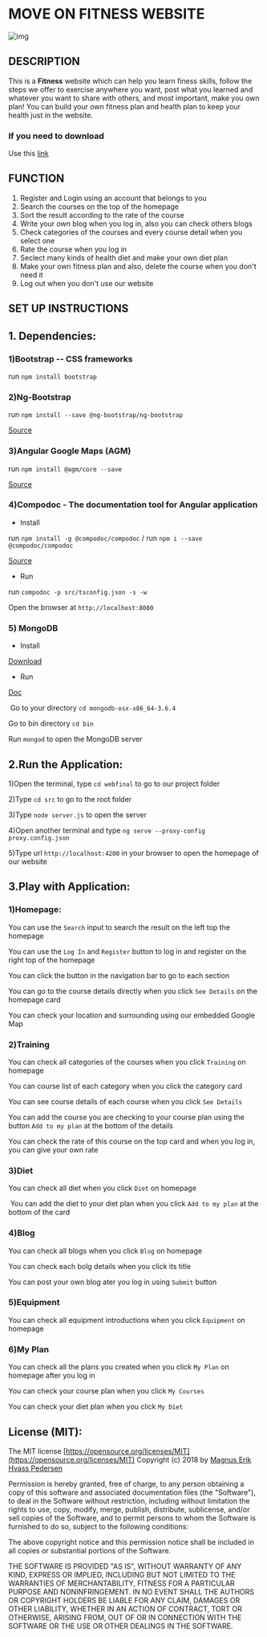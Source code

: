 # MOVE ON FITNESS WEBSITE
![img](https://d144mzi0q5mijx.cloudfront.net/img/M/O/MOVE-ON.png)

## DESCRIPTION
   This is a **Fitness** website which can help you learn finess skills, follow the steps we offer to exercise anywhere you      want, post what you learned and whatever you want to share with others, and most important, make you own plan! You can 
   build your own fitness plan and health plan to keep your health just in the website.
   
### If you need to download 
Use this [link](https://github.com/neu-mis-info6150-spring-2018/final-project-loft/tree/f68e76927af7f22c8547809c8d708df2f1e42f4c)

## FUNCTION
   1) Register and Login using an account that belongs to you
   2) Search the courses on the top of the homepage
   3) Sort the result according to the rate of the course
   4) Write your own blog when you log in, also you can check others blogs
   5) Check categories of the courses and every course detail when you select one
   6) Rate the course when you log in
   7) Seclect many kinds of health diet and make your own diet plan
   8) Make your own fitness plan and also, delete the course when you don't need it
   9) Log out when you don't use our website
   
## SET UP INSTRUCTIONS

 ## 1. Dependencies:
   
  ### 1)Bootstrap -- CSS frameworks
   
   run `npm install bootstrap`
 
  ### 2)Ng-Bootstrap
  
   run `npm install --save @ng-bootstrap/ng-bootstrap`
   
   [Source](https://ng-bootstrap.github.io/#/getting-started)
 
 
   ### 3)Angular Google Maps (AGM)
   
   run `npm install @agm/core --save`
   
   [Source](https://angular-maps.com/guides/getting-started/)
   
   
   ### 4)Compodoc - The documentation tool for Angular application
   
   - Install
  
   run `npm install -g @compodoc/compodoc` / run `npm i --save @compodoc/compodoc`
   
   [Source](https://compodoc.github.io/compodoc/)
   
   - Run
   
   run `compodoc -p src/tsconfig.json -s -w`
   
   Open the browser at `http://localhost:8080`
   
   ### 5) MongoDB
   
  - Install
  
   [Download](https://www.mongodb.com/download-center#community)
   
   
   - Run
   
   [Doc](https://docs.mongodb.com/manual/tutorial/getting-started/)
   
  Go to your directory `cd mongodb-osx-x86_64-3.6.4` 
   
   Go to bin directory `cd bin`
   
   Run `mongod` to open the MongoDB server
   
   
   ## 2.Run the Application: 
   
   1)Open the terminal, type `cd webfinal` to go to our project folder 
   
   2)Type `cd src` to go to the root folder
   
   3)Type `node server.js` to open the server
   
   4)Open another terminal and type `ng serve --proxy-config proxy.config.json`
   
   5)Type url `http://localhost:4200` in your browser to open the homepage of our website
   


   ## 3.Play with Application:
   
   
   ### 1)Homepage:
   
   You can use the `Search` input to search the result on the left top the homepage
   
   You can use the `Log In` and `Register` button to log in and register on the right top of the homepage
 
   You can click the button in the navigation bar to go to each section
  
   You can go to the course details directly when you click `See Details` on the homepage card
 
   You can check your location and surrounding using our embedded Google Map
   
   
   ### 2)Training
 
   You can check all categories of the courses when you click `Training` on homepage

   You can course list of each category when you click the category card
   
   You can see course details of each course when you click `See Details`

   You can add the course you are checking to your course plan using the button `Add to my plan` at the bottom of the    details

   You can check the rate of this course on the top card and when you log in, you can give your own rate
   

   ### 3)Diet

   You can check all diet when you click `Diet` on homepage

  You can add the diet to your diet plan when you click `Add to my plan` at the bottom of the card
  

   ### 4)Blog

   You can check all blogs when you click `Blog` on homepage
 
   You can check each bolg details when you click its title
 
   You can post your own blog ater you log in using `Submit` button
   

   ### 5)Equipment
 
   You can check all equipment introductions when you click `Equipment` on homepage
   

   ### 6)My Plan

   You can check all the plans you created when you click `My Plan` on homepage after you log in
   
   You can check your course plan when you click `My Courses`
  
   You can check your diet plan when you click `My Diet`
   
   
   
## License (MIT):
 
   The MIT license [https://opensource.org/licenses/MIT](https://opensource.org/licenses/MIT)
   Copyright (c) 2018 by [Magnus Erik Hvass Pedersen](http://www.hvass-labs.org/)

  Permission is hereby granted, free of charge, to any person obtaining a copy of this software and associated documentation  files (the "Software"), to deal in the Software without restriction, including without limitation the rights to use,    copy, modify, merge, publish, distribute, sublicense, and/or sell copies of the Software, and to permit persons to whom the Software is furnished to do so, subject to the following conditions:

  The above copyright notice and this permission notice shall be included in all copies or substantial portions of the Software.

  THE SOFTWARE IS PROVIDED "AS IS", WITHOUT WARRANTY OF ANY KIND, EXPRESS OR IMPLIED, INCLUDING BUT NOT LIMITED TO THE WARRANTIES OF MERCHANTABILITY, FITNESS FOR A PARTICULAR PURPOSE AND NONINFRINGEMENT. IN NO EVENT SHALL THE AUTHORS OR COPYRIGHT HOLDERS BE LIABLE FOR ANY CLAIM, DAMAGES OR OTHER LIABILITY, WHETHER IN AN ACTION OF CONTRACT, TORT OR OTHERWISE, ARISING FROM, OUT OF OR IN CONNECTION WITH THE SOFTWARE OR THE USE OR OTHER DEALINGS IN THE SOFTWARE.
   
   


